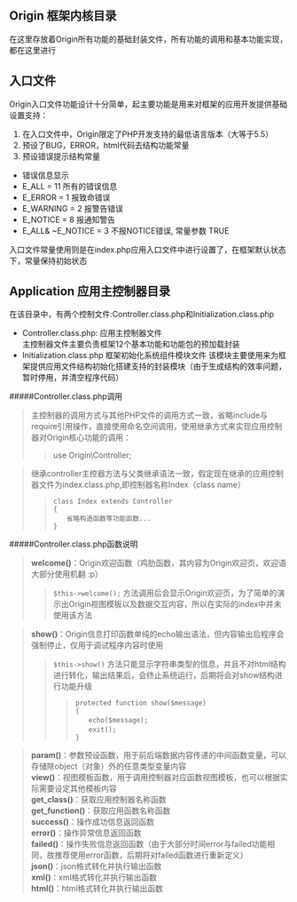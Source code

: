 ## Origin 框架内核目录
在这里存放着Origin所有功能的基础封装文件，所有功能的调用和基本功能实现，都在这里进行
## 入口文件
Origin入口文件功能设计十分简单，起主要功能是用来对框架的应用开发提供基础设置支持：
1) 在入口文件中，Origin限定了PHP开发支持的最低语言版本（大等于5.5）
2) 预设了BUG，ERROR，html代码去结构功能常量
3) 预设错误提示结构常量
- 错误信息显示
- E_ALL = 11 所有的错误信息
- E_ERROR = 1 报致命错误
- E_WARNING = 2 报警告错误
- E_NOTICE = 8 报通知警告
- E_ALL& ~E_NOTICE = 3 不报NOTICE错误, 常量参数 TRUE

入口文件常量使用则是在index.php应用入口文件中进行设置了，在框架默认状态下，常量保持初始状态

## Application 应用主控制器目录
在该目录中，有两个控制文件:Controller.class.php和Initialization.class.php
- Controller.class.php: 应用主控制器文件  
主控制器文件主要负责框架12个基本功能和功能包的预加载封装  
- Initialization.class.php 框架初始化系统组件模块文件
该模块主要使用来为框架提供应用文件结构初始化搭建支持的封装模块（由于生成结构的效率问题，暂时停用，并清空程序代码）


#####Controller.class.php调用
>主控制器的调用方式与其他PHP文件的调用方式一致，省略include与require引用操作，直接使用命名空间调用，使用继承方式来实现应用控制器对Origin核心功能的调用： 
>>use Origin\Controller; 

>继承controller主控器方法与父类继承语法一致，假定现在继承的应用控制器文件为index.class.php,即控制器名称Index（class name）
>>`class Index extends Controller`  
>>`{`  
>>&nbsp;&nbsp;&nbsp;&nbsp;&nbsp;&nbsp;`省略构造函数等功能函数...`  
>>`}`

#####Controller.class.php函数说明
> __welcome()__：Origin欢迎函数（鸡肋函数，其内容为Origin欢迎页，欢迎语大部分使用机翻 :p）  
>>`$this->welcome();` 方法调用后会显示Origin欢迎页，为了简单的演示出Origin视图模板以及数据交互内容，所以在实际的index中并未使用该方法  

> __show()__：Origin信息打印函数单纯的echo输出语法，但内容输出后程序会强制停止，仅用于调试程序内容时使用  
>>`$this->show()` 方法只能显示字符串类型的信息，并且不对html结构进行转化，输出结果后，会终止系统运行，后期将会对show结构进行功能升级  
>>>`protected function show($message)`  
>>>`{`  
>>>&nbsp;&nbsp;&nbsp;&nbsp;&nbsp;&nbsp;`echo($message);`  
>>>&nbsp;&nbsp;&nbsp;&nbsp;&nbsp;&nbsp;`exit();`  
>>>`}`

> __param()__：参数预设函数，用于前后端数据内容传递的中间函数变量，可以存储除object（对象）外的任意类型变量内容  
> __view()__：视图模板函数，用于调用控制器对应函数视图模板，也可以根据实际需要设定其他模板内容  
> __get_class()__：获取应用控制器名称函数  
> __get_function()__：获取应用函数名称函数  
> __success()__：操作成功信息返回函数  
> __error()__：操作异常信息返回函数  
> __failed()__：操作失败信息返回函数（由于大部分时间error与failed功能相同，故推荐使用error函数，后期将对failed函数进行重新定义）  
> __json()__：json格式转化并执行输出函数  
> __xml()__：xml格式转化并执行输出函数  
> __html()__：html格式转化并执行输出函数



